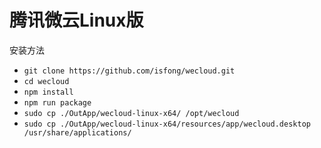# 腾讯微云Linux版

安装方法

- `git clone https://github.com/isfong/wecloud.git`
- `cd wecloud`
- `npm install`
- `npm run package`
- `sudo cp ./OutApp/wecloud-linux-x64/ /opt/wecloud`
- `sudo cp ./OutApp/wecloud-linux-x64/resources/app/wecloud.desktop /usr/share/applications/`
